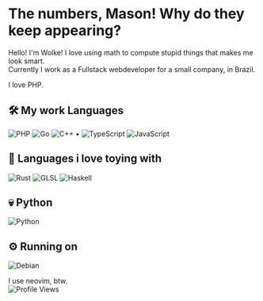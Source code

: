 
#  The numbers, Mason! Why do they keep appearing?

Hello! I'm Wolke! I love using math to compute stupid things that makes me look smart.  \
Currently I work as a Fullstack webdeveloper for a small company, in Brazil.

I love PHP.

## 🛠️  My work Languages
![PHP](https://img.shields.io/badge/PHP-777BB4?style=for-the-badge&logo=php&logoColor=white)
![Go](https://img.shields.io/badge/Go-00ADD8?style=for-the-badge&logo=go&logoColor=white)
![C++](https://img.shields.io/badge/C++-00599C?style=for-the-badge&logo=c%2b%2b&logoColor=white)
 •
![TypeScript](https://img.shields.io/badge/TypeScript-3178C6?style=for-the-badge&logo=typescript&logoColor=white)
![JavaScript](https://img.shields.io/badge/JavaScript-F7DF1E?style=for-the-badge&logo=javascript&logoColor=black)


## 🎱 Languages i love toying with
![Rust](https://img.shields.io/badge/Rust-000000?style=for-the-badge&logo=rust&logoColor=white)
![GLSL](https://img.shields.io/badge/GLSL-008080?style=for-the-badge&logo=opengl&logoColor=white)
![Haskell](https://img.shields.io/badge/Haskell-5D4F85?style=for-the-badge&logo=haskell&logoColor=white)



## 💀 Python
![Python](https://img.shields.io/badge/Python-3776AB?style=for-the-badge&logo=python&logoColor=white)


## ⚙️ Running on
![Debian](https://img.shields.io/badge/Debian-A81D33?style=for-the-badge&logo=debian&logoColor=white)



I use neovim, btw.\
![Profile Views](https://komarev.com/ghpvc/?username=wolke412&style=for-the-badge)



